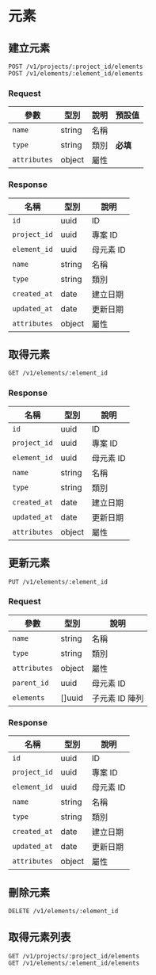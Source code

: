 # 元素

## 建立元素

```
POST /v1/projects/:project_id/elements
POST /v1/elements/:element_id/elements
```

### Request

參數 | 型別 | 說明 | 預設值
--- | --- | --- | ---
`name` | string | 名稱 | 
`type` | string | 類別 | **必填**
`attributes` | object | 屬性

### Response

名稱 | 型別 | 說明
--- | --- | ---
`id` | uuid | ID
`project_id` | uuid | 專案 ID
`element_id` | uuid | 母元素 ID
`name` | string | 名稱
`type` | string | 類別
`created_at` | date | 建立日期
`updated_at` | date | 更新日期
`attributes` | object | 屬性

## 取得元素

```
GET /v1/elements/:element_id
```

### Response

名稱 | 型別 | 說明
--- | --- | ---
`id` | uuid | ID
`project_id` | uuid | 專案 ID
`element_id` | uuid | 母元素 ID
`name` | string | 名稱
`type` | string | 類別
`created_at` | date | 建立日期
`updated_at` | date | 更新日期
`attributes` | object | 屬性

## 更新元素

```
PUT /v1/elements/:element_id
```

### Request

參數 | 型別 | 說明
--- | --- | ---
`name` | string | 名稱
`type` | string | 類別
`attributes` | object | 屬性
`parent_id` | uuid | 母元素 ID
`elements` | []uuid | 子元素 ID 陣列

### Response

名稱 | 型別 | 說明
--- | --- | ---
`id` | uuid | ID
`project_id` | uuid | 專案 ID
`element_id` | uuid | 母元素 ID
`name` | string | 名稱
`type` | string | 類別
`created_at` | date | 建立日期
`updated_at` | date | 更新日期
`attributes` | object | 屬性

## 刪除元素

```
DELETE /v1/elements/:element_id
```

## 取得元素列表

```
GET /v1/projects/:project_id/elements
GET /v1/elements/:element_id/elements
```